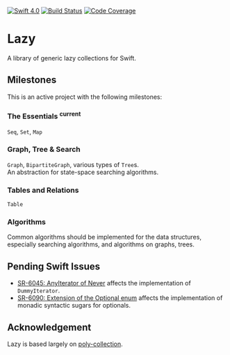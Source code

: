 [![Swift 4.0](https://img.shields.io/badge/Swift-4.0-blue.svg)](https://swift.org)
[![Build Status](https://travis-ci.org/jyuhuan/Lazy.svg?branch=master)](https://travis-ci.org/jyuhuan/Lazy)
[![Code Coverage](https://codecov.io/github/jyuhuan/Lazy/coverage.svg?branch=master)](https://codecov.io/github/jyuhuan/Lazy?branch=master)


# Lazy
A library of generic lazy collections for Swift.

## Milestones
This is an active project with the following milestones:

### The Essentials <sup>current</sup>
`Seq`, `Set`, `Map`

### Graph, Tree & Search
`Graph`, `BipartiteGraph`, various types of `Tree`s.  
An abstraction for state-space searching algorithms.

### Tables and Relations
`Table`

### Algorithms
Common algorithms should be implemented for the data structures, especially searching algorithms, and algorithms on graphs, trees.



## Pending Swift Issues
- [SR-6045: AnyIterator of Never](https://bugs.swift.org/projects/SR/issues/SR-6045) affects the implementation of `DummyIterator`.
- [SR-6090: Extension of the Optional enum](https://bugs.swift.org/projects/SR/issues/SR-6090) affects the implementation of monadic syntactic sugars for optionals.

## Acknowledgement

Lazy is based largely on [poly-collection](https://github.com/ctongfei/poly-collection).
